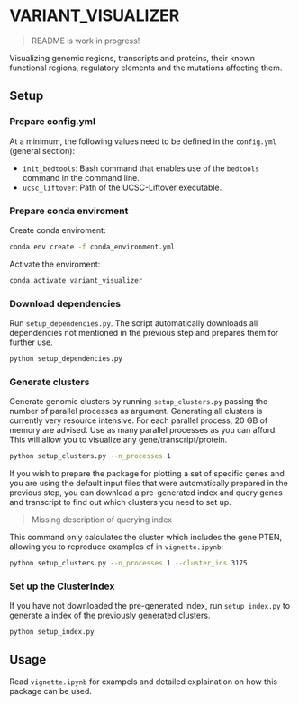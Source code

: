 # VARIANT_VISUALIZER

> README is work in progress!

Visualizing genomic regions, transcripts and proteins, their known functional regions, regulatory elements and the mutations affecting them.

## Setup

### Prepare config.yml

At a minimum, the following values need to be defined in the `config.yml` (general section):
- `init_bedtools`: Bash command that enables use of the `bedtools` command in the command line.
- `ucsc_liftover`: Path of the UCSC-Liftover executable.

### Prepare conda enviroment

Create conda enviroment:
```bash
conda env create -f conda_environment.yml
```
Activate the enviroment:
```bash
conda activate variant_visualizer
```

### Download dependencies

Run `setup_dependencies.py`. The script automatically downloads all dependencies not mentioned in the previous step and prepares them for further use.

```bash
python setup_dependencies.py
```

### Generate clusters

Generate genomic clusters by running `setup_clusters.py` passing the number of parallel processes as argument.
Generating all clusters is currently very resource intensive. For each parallel process, 20 GB of memory are advised. Use as many parallel processes as you can afford. This will allow you to visualize any gene/transcript/protein.

```bash
python setup_clusters.py --n_processes 1
```

If you wish to prepare the package for plotting a set of specific genes and you are using the default input files that were automatically prepared in the previous step, you can download a pre-generated index and query genes and transcript to find out which clusters you need to set up.

> Missing description of querying index

This command only calculates the cluster which includes the gene PTEN, allowing you to reproduce examples of in `vignette.ipynb`:

```bash
python setup_clusters.py --n_processes 1 --cluster_ids 3175
```

### Set up the ClusterIndex

If you have not downloaded the pre-generated index, run `setup_index.py` to generate a index of the previously generated clusters.

```bash
python setup_index.py
```

## Usage

Read `vignette.ipynb` for exampels and detailed explaination on how this package can be used. 